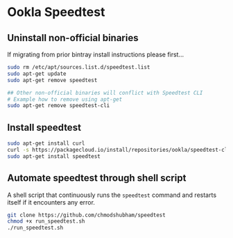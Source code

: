 # Ookla Speedtest

## Uninstall non-official binaries

If migrating from prior bintray install instructions please first...

```bash
sudo rm /etc/apt/sources.list.d/speedtest.list
sudo apt-get update
sudo apt-get remove speedtest
```

```bash
## Other non-official binaries will conflict with Speedtest CLI
# Example how to remove using apt-get
sudo apt-get remove speedtest-cli
```

## Install speedtest

```bash
sudo apt-get install curl
curl -s https://packagecloud.io/install/repositories/ookla/speedtest-cli/script.deb.sh | sudo bash
sudo apt-get install speedtest
```

## Automate speedtest through shell script

A shell script that continuously runs the `speedtest` command and restarts itself if it encounters any error.

```bash
git clone https://github.com/chmodshubham/speedtest
chmod +x run_speedtest.sh
./run_speedtest.sh
```




